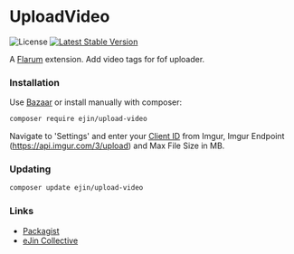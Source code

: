 # UploadVideo

![License](https://img.shields.io/badge/license-MIT-blue.svg) [![Latest Stable Version](https://img.shields.io/packagist/v/ejin/upload-video.svg)](https://packagist.org/packages/ejin/upload-video)

A [Flarum](http://flarum.org) extension. Add video tags for fof uploader.

### Installation

Use [Bazaar](https://discuss.flarum.org/d/5151-flagrow-bazaar-the-extension-marketplace) or install manually with composer:

```sh
composer require ejin/upload-video
```

Navigate to 'Settings' and enter your [Client ID](https://api.imgur.com/oauth2/addclient) from Imgur, Imgur Endpoint (https://api.imgur.com/3/upload) and Max File Size in MB.

### Updating

```sh
composer update ejin/upload-video
``` 

### Links

- [Packagist](https://packagist.org/packages/ejin/upload-video)
- [eJin Collective](https://ejincollective.com/)
